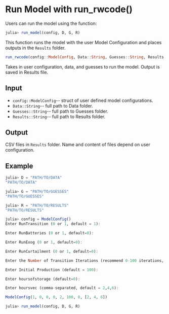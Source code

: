 # Run Model with run_rwcode()
Users can run the model using the function:
```julia
julia> run_model(config, D, G, R)
```

This function runs the model with the user Model Configuration and places outputs in the `Results` folder.

```julia
run_rwcode(config::ModelConfig, Data::String, Guesses::String, Results::String)
```

Takes in user configuration, data, and guesses to run the model. Output is saved in Results file.

## Input
  * `config::ModelConfig`-- struct of user defined model configurations.
  * `Data::String`-- full path to Data folder.
  * `Guesses::String`-- full path to Guesses folder.
  * `Results::String`-- full path to Results folder.

## Output
CSV files in `Results` folder. Name and content of files depend on user configuration.

## Example
```julia
julia> D = "PATH/TO/DATA"
"PATH/TO/DATA"

julia> G = "PATH/TO/GUESSES"
"PATH/TO/GUESSES"

julia> R = "PATH/TO/RESULTS"
"PATH/TO/RESULTS"

julia> config = ModelConfig()
Enter RunTransition (0 or 1, default = 1):

Enter RunBatteries (0 or 1, default=0):

Enter RunExog (0 or 1, default=0):

Enter RunCurtailment (0 or 1, default=0):

Enter the Number of Transition Iterations (recommend 0-100 iterations, default=2):

Enter Initial Production (default = 100):

Enter hoursofstorage (default=0):

Enter hoursvec (comma-separated, default = 2,4,6):

ModelConfig(1, 0, 0, 0, 2, 100, 0, [2, 4, 6])

julia> run_model(config, D, G, R)
```

